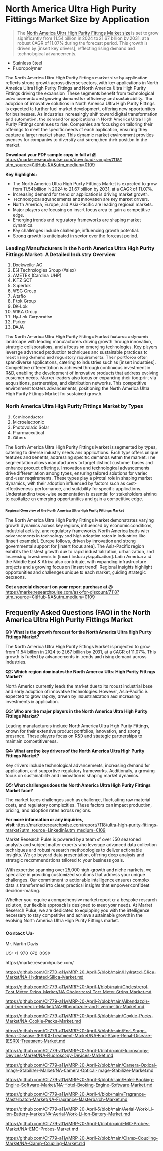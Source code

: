 <h1>North America Ultra High Purity Fittings Market&nbsp;Size by Application</h1><blockquote><p>The <a href="https://marketresearchpulse.com/download-sample/7118?utm_source=GitHub-NA&amp;utm_medium=0109">North America Ultra High Purity Fittings Market size</a> is set to grow significantly from 11.54 billion in 2024 to 21.67 billion by 2031, at a robust CAGR of 11.07% during the forecast period. This growth is driven by [insert key drivers], reflecting rising demand and technological advancements.</p></blockquote><ul><li>Stainless Steel<li> Fluoropolymer</li></ul><p>The North America Ultra High Purity Fittings market size by application reflects strong growth across diverse sectors, with key applications in North America Ultra High Purity Fittings and North America Ultra High Purity Fittings driving the expansion. These segments benefit from technological advancements and growing demand for efficiency and sustainability. The adoption of innovative solutions in North America Ultra High Purity Fittings is expected to further fuel market development, offering new opportunities for businesses. As industries increasingly shift toward digital transformation and automation, the demand for applications in North America Ultra High Purity Fittings continues to rise. Companies are focusing on tailoring their offerings to meet the specific needs of each application, ensuring they capture a larger market share. This dynamic market environment provides avenues for companies to diversify and strengthen their position in the market.</p><p><strong>Download your PDF sample copy in full at @ </strong><a href="https://marketresearchpulse.com/download-sample/7118?utm_source=GitHub-NA&amp;utm_medium=0109">https://marketresearchpulse.com/download-sample/7118?utm_source=GitHub-NA&amp;utm_medium=0109</a></p><p><strong>Key Highlights: </strong></p><ul><li>The North America Ultra High Purity Fittings Market is expected to grow from 11.54 billion in 2024 to 21.67 billion by 2031, at a CAGR of 11.07%.</li><li>Increasing demand for trend or application is driving market growth.</li><li>Technological advancements and innovation are key market drivers.</li><li>North America, Europe, and Asia-Pacific are leading regional markets.</li><li>Major players are focusing on insert focus area to gain a competitive edge.</li><li>Emerging trends and regulatory frameworks are shaping market dynamics.</li><li>Key challenges include challenge, influencing growth potential.</li><li>Strong growth is anticipated in sector over the forecast period.</li></ul><h3>Leading Manufacturers in the North America Ultra High Purity Fittings Market: A Detailed Industry Overview</h3><ol><li>Dockweiler AG</li><li>ESI Technologies Group (Valex)</li><li>AMETEK (Cardinal UHP)</li><li>KITZ SCT</li><li>Superlok</li><li>WSG Group</li><li>Altaflo</li><li>Fitok Group</li><li>DK-Lok</li><li>WIKA Group</li><li>Hy-Lok Corporation</li><li>Parker</li><li>DAJA</li></ol><div class="flex max-w-full flex-col flex-grow"><div class="min-h-8 text-message flex w-full flex-col items-end gap-2 whitespace-normal break-words [.text-message+&amp;]:mt-5" dir="auto" data-message-author-role="assistant" data-message-id="fd8432e4-4910-450d-b182-61b7bfb0a01f" data-message-model-slug="gpt-4o"><div class="flex w-full flex-col gap-1 empty:hidden first:pt-[3px]"><div class="markdown prose w-full break-words dark:prose-invert light"><p>The North America Ultra High Purity Fittings Market features a dynamic landscape with leading manufacturers driving growth through innovation, strategic collaborations, and a focus on emerging technologies. Key players leverage advanced production techniques and sustainable practices to meet rising demand and regulatory requirements. Their portfolios often span diverse applications, catering to industries such as [insert industries]. Competitive differentiation is achieved through continuous investment in R&amp;D, enabling the development of innovative products that address evolving customer needs. Market leaders also focus on expanding their footprint via acquisitions, partnerships, and distribution networks. This competitive environment fosters advancements, positioning the North America Ultra High Purity Fittings Market for sustained growth.</p></div></div></div></div><h3>North America Ultra High Purity Fittings Market by Types</h3><ol><li>Semiconductor<li> Microelectronic<li> Photovolatic Solar<li> Pharmaceutical<li> Others</li></ol><div class="flex max-w-full flex-col flex-grow"><div class="min-h-8 text-message flex w-full flex-col items-end gap-2 whitespace-normal break-words [.text-message+&amp;]:mt-5" dir="auto" data-message-author-role="assistant" data-message-id="084470be-0bb7-4664-bddf-5156b4f41249" data-message-model-slug="gpt-4o-mini"><div class="flex w-full flex-col gap-1 empty:hidden first:pt-[3px]"><div class="markdown prose w-full break-words dark:prose-invert light"><p>The North America Ultra High Purity Fittings Market is segmented by types, catering to diverse industry needs and applications. Each type offers unique features and benefits, addressing specific demands within the market. The segmentation allows manufacturers to target distinct customer bases and enhance product offerings. Innovation and technological advancements drive differentiation among types, ensuring tailored solutions for varied end-user requirements. These types play a pivotal role in shaping market dynamics, with their adoption influenced by factors such as cost-effectiveness, performance, and suitability for specific applications. Understanding type-wise segmentation is essential for stakeholders aiming to capitalize on emerging opportunities and gain a competitive edge.</p></div></div></div></div><h3><span style="font-size: 11px;">Regional Overview of the North America Ultra High Purity Fittings Market</span></h3><div class="flex max-w-full flex-col flex-grow"><div class="min-h-8 text-message flex w-full flex-col items-end gap-2 whitespace-normal break-words [.text-message+&amp;]:mt-5" dir="auto" data-message-author-role="assistant" data-message-id="e9038762-ce64-4e30-91c9-9bd413514231" data-message-model-slug="gpt-4o-mini"><div class="flex w-full flex-col gap-1 empty:hidden first:pt-[3px]"><div class="markdown prose w-full break-words dark:prose-invert light"><p>The North America Ultra High Purity Fittings Market demonstrates varying growth dynamics across key regions, influenced by economic conditions, industrial activity, and regulatory frameworks. North America leads with advancements in technology and high adoption rates in industries like [insert example]. Europe follows, driven by innovation and strong governmental support for [insert focus area]. The Asia-Pacific region exhibits the fastest growth due to rapid industrialization, urbanization, and increasing investments in [insert industry/application]. Latin America and the Middle East &amp; Africa also contribute, with expanding infrastructure projects and a growing focus on [insert trend]. Regional insights highlight opportunities and challenges unique to each market, guiding strategic decisions.</p></div></div></div></div><p><strong>Get a special discount on your report purchase at @ </strong><a href="https://marketresearchpulse.com/ask-for-discount/7118?utm_source=GitHub-NA&amp;utm_medium=0109">https://marketresearchpulse.com/ask-for-discount/7118?utm_source=GitHub-NA&amp;utm_medium=0109</a></p><h2>Frequently Asked Questions (FAQ) in the North America Ultra High Purity Fittings Market</h2><p><strong>Q1: What is the growth forecast for the North America Ultra High Purity Fittings Market?</strong></p><p>The North America Ultra High Purity Fittings Market is projected to grow from 11.54 billion in 2024 to 21.67 billion by 2031, at a CAGR of 11.07%. This growth is fueled by advancements in trends and rising demand across industries.</p><p><strong>Q2: Which region dominates the North America Ultra High Purity Fittings Market?</strong></p><p>North America currently leads the market due to its robust industrial base and early adoption of innovative technologies. However, Asia-Pacific is expected to grow rapidly, driven by industrialization and increasing investments in application.</p><p><strong>Q3: Who are the major players in the North America Ultra High Purity Fittings Market?</strong></p><p>Leading manufacturers include North America Ultra High Purity Fittings, known for their extensive product portfolios, innovation, and strong presence. These players focus on R&amp;D and strategic partnerships to maintain competitiveness.</p><p><strong>Q4: What are the key drivers of the North America Ultra High Purity Fittings Market?</strong></p><p>Key drivers include technological advancements, increasing demand for application, and supportive regulatory frameworks. Additionally, a growing focus on sustainability and innovation is shaping market dynamics.</p><p><strong>Q5: What challenges does the North America Ultra High Purity Fittings Market face?</strong></p><p>The market faces challenges such as challenge, fluctuating raw material costs, and regulatory complexities. These factors can impact production, pricing, and adoption rates across regions.</p><p><strong>For more information or any inquiries, visit&nbsp;</strong><a href="https://marketresearchpulse.com/report/7118/ultra-high-purity-fittings-market?utm_source=Linkedin&utm_medium=0109">https://marketresearchpulse.com/report/7118/ultra-high-purity-fittings-market?utm_source=Linkedin&utm_medium=0109</a></p><p>Market Research Pulse is powered by a team of over 250 seasoned analysts and subject matter experts who leverage advanced data collection techniques and robust research methodologies to deliver actionable insights. We go beyond data presentation, offering deep analysis and strategic recommendations tailored to your business goals.</p><p>With expertise spanning over 25,000 high-growth and niche markets, we specialize in providing customized solutions that address your unique challenges. Our commitment to actionable intelligence ensures complex data is transformed into clear, practical insights that empower confident decision-making.</p><p>Whether you require a comprehensive market report or a bespoke research solution, our flexible approach is designed to meet your needs. At Market Research Pulse, we are dedicated to equipping you with the intelligence necessary to stay competitive and achieve sustainable growth in the evolving North America Ultra High Purity Fittings market.</p><h3><strong>Contact Us-</strong></h3><p>Mr. Martin Davis</p><p>US: +1-970-672-0390</p><p>https://marketresearchpulse.com/</p><p><a href="https://github.com/Ch779-a11y/MRP-20-April-5/blob/main/Hydrated-Silica-Market/NA-Hydrated-Silica-Market.md">https://github.com/Ch779-a11y/MRP-20-April-5/blob/main/Hydrated-Silica-Market/NA-Hydrated-Silica-Market.md</a></p><p><a href="https://github.com/Ch779-a11y/MRP-20-April-1/blob/main/Cholestrerol-Test-Meter-Strips-Market/NA-Cholestrerol-Test-Meter-Strips-Market.md">https://github.com/Ch779-a11y/MRP-20-April-1/blob/main/Cholestrerol-Test-Meter-Strips-Market/NA-Cholestrerol-Test-Meter-Strips-Market.md</a></p><p><a href="https://github.com/Ch779-a11y/MRP-20-April-2/blob/main/Albendazole-and-Lvermectin-Market/NA-Albendazole-and-Lvermectin-Market.md">https://github.com/Ch779-a11y/MRP-20-April-2/blob/main/Albendazole-and-Lvermectin-Market/NA-Albendazole-and-Lvermectin-Market.md</a></p><p><a href="https://github.com/Ch779-a11y/MRP-20-April-3/blob/main/Cookie-Pucks-Market/NA-Cookie-Pucks-Market.md">https://github.com/Ch779-a11y/MRP-20-April-3/blob/main/Cookie-Pucks-Market/NA-Cookie-Pucks-Market.md</a></p><p><a href="https://github.com/Ch779-a11y/MRP-20-April-5/blob/main/End-Stage-Renal-Disease-(ESRD)-Treatment-Market/NA-End-Stage-Renal-Disease-(ESRD)-Treatment-Market.md">https://github.com/Ch779-a11y/MRP-20-April-5/blob/main/End-Stage-Renal-Disease-(ESRD)-Treatment-Market/NA-End-Stage-Renal-Disease-(ESRD)-Treatment-Market.md</a></p><p><a href="https://github.com/Ch779-a11y/MRP-20-April-1/blob/main/Fluoroscopy-Devices-Market/NA-Fluoroscopy-Devices-Market.md">https://github.com/Ch779-a11y/MRP-20-April-1/blob/main/Fluoroscopy-Devices-Market/NA-Fluoroscopy-Devices-Market.md</a></p><p><a href="https://github.com/Ch779-a11y/MRP-20-April-2/blob/main/Camera-Optical-Image-Stabilizer-Market/NA-Camera-Optical-Image-Stabilizer-Market.md">https://github.com/Ch779-a11y/MRP-20-April-2/blob/main/Camera-Optical-Image-Stabilizer-Market/NA-Camera-Optical-Image-Stabilizer-Market.md</a></p><p><a href="https://github.com/Ch779-a11y/MRP-20-April-3/blob/main/Hotel-Booking-Engine-Software-Market/NA-Hotel-Booking-Engine-Software-Market.md">https://github.com/Ch779-a11y/MRP-20-April-3/blob/main/Hotel-Booking-Engine-Software-Market/NA-Hotel-Booking-Engine-Software-Market.md</a></p><p><a href="https://github.com/Ch779-a11y/MRP-20-April-4/blob/main/Fragrance-Masterbatch-Market/NA-Fragrance-Masterbatch-Market.md">https://github.com/Ch779-a11y/MRP-20-April-4/blob/main/Fragrance-Masterbatch-Market/NA-Fragrance-Masterbatch-Market.md</a></p><p><a href="https://github.com/Ch779-a11y/MRP-20-April-5/blob/main/Aerial-Work-Li-ion-Battery-Market/NA-Aerial-Work-Li-ion-Battery-Market.md">https://github.com/Ch779-a11y/MRP-20-April-5/blob/main/Aerial-Work-Li-ion-Battery-Market/NA-Aerial-Work-Li-ion-Battery-Market.md</a></p><p><a href="https://github.com/Ch779-a11y/MRP-20-April-1/blob/main/EMC-Probes-Market/NA-EMC-Probes-Market.md">https://github.com/Ch779-a11y/MRP-20-April-1/blob/main/EMC-Probes-Market/NA-EMC-Probes-Market.md</a></p><p><a href="https://github.com/Ch779-a11y/MRP-20-April-2/blob/main/Clamp-Coupling-Market/NA-Clamp-Coupling-Market.md">https://github.com/Ch779-a11y/MRP-20-April-2/blob/main/Clamp-Coupling-Market/NA-Clamp-Coupling-Market.md</a></p>
